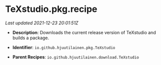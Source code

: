 # TeXstudio.pkg.recipe

_Last updated 2021-12-23 20:01:51Z_

- **Description**: Downloads the current release version of TeXstudio and builds a package.

- **Identifier**: `io.github.hjuutilainen.pkg.TeXstudio`

- **Parent Recipes**: `io.github.hjuutilainen.download.TeXstudio`
